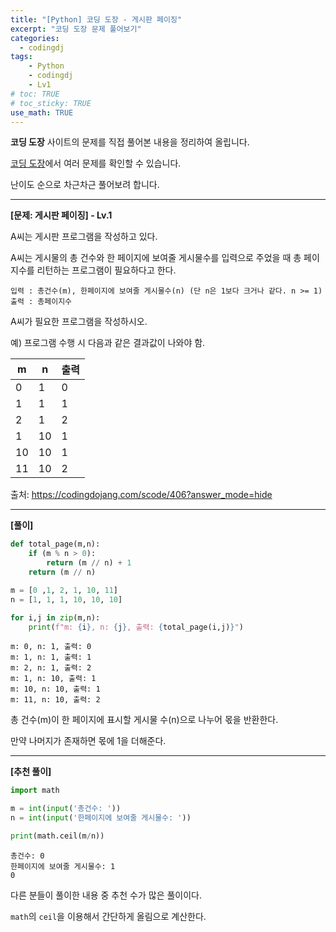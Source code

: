 ```yaml
---
title: "[Python] 코딩 도장 - 게시판 페이징"
excerpt: "코딩 도장 문제 풀어보기"
categories: 
  - codingdj
tags: 
    - Python
    - codingdj
    - Lv1
# toc: TRUE
# toc_sticky: TRUE
use_math: TRUE
---
```


**코딩 도장** 사이트의 문제를 직접 풀어본 내용을 정리하여 올립니다.

[코딩 도장](https://codingdojang.com/)에서 여러 문제를 확인할 수 있습니다.

난이도 순으로 차근차근 풀어보려 합니다.

---

**[문제: 게시판 페이징] - Lv.1**

A씨는 게시판 프로그램을 작성하고 있다.

A씨는 게시물의 총 건수와 한 페이지에 보여줄 게시물수를 입력으로 주었을 때 총 페이지수를 리턴하는 프로그램이 필요하다고 한다.

```
입력 : 총건수(m), 한페이지에 보여줄 게시물수(n) (단 n은 1보다 크거나 같다. n >= 1)
출력 : 총페이지수
```

A씨가 필요한 프로그램을 작성하시오.

예) 프로그램 수행 시 다음과 같은 결과값이 나와야 함.

|m|n|출력|
|-|-|-|
|0|1|0|
|1|1|1|
|2|1|2|
|1|10|1|
|10|10|1|
|11|10|2|

출처: <https://codingdojang.com/scode/406?answer_mode=hide>

---

**[풀이]**


```python
def total_page(m,n):
    if (m % n > 0):
        return (m // n) + 1
    return (m // n)

m = [0 ,1, 2, 1, 10, 11]
n = [1, 1, 1, 10, 10, 10]

for i,j in zip(m,n):
    print(f"m: {i}, n: {j}, 출력: {total_page(i,j)}")
```

    m: 0, n: 1, 출력: 0
    m: 1, n: 1, 출력: 1
    m: 2, n: 1, 출력: 2
    m: 1, n: 10, 출력: 1
    m: 10, n: 10, 출력: 1
    m: 11, n: 10, 출력: 2
    

총 건수(m)이 한 페이지에 표시할 게시물 수(n)으로 나누어 몫을 반환한다.

만약 나머지가 존재하면 몫에 1을 더해준다.

---

**[추천 풀이]**


```python
import math

m = int(input('총건수: '))
n = int(input('한페이지에 보여줄 게시물수: '))

print(math.ceil(m/n))
```

    총건수: 0
    한페이지에 보여줄 게시물수: 1
    0
    

다른 분들이 풀이한 내용 중 추천 수가 많은 풀이이다.

`math`의 `ceil`을 이용해서 간단하게 올림으로 계산한다.
